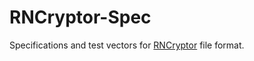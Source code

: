 RNCryptor-Spec
==============

Specifications and test vectors for [RNCryptor](https://github.com/RNCryptor/RNCryptor) file format.
